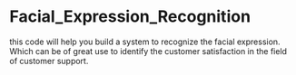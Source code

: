 # Facial_Expression_Recognition
this code will help you build a system to recognize the facial expression. Which can be of great use to identify the customer satisfaction  in the field of customer support.
